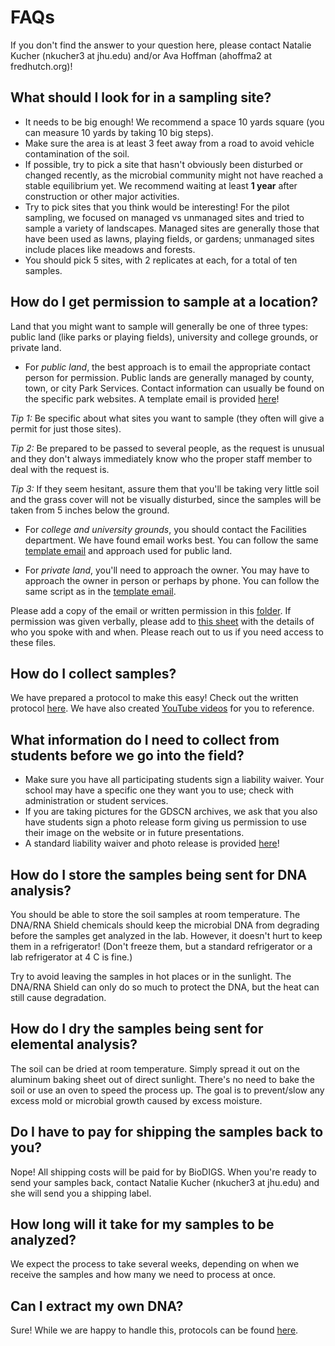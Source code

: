 # FAQs

If you don't find the answer to your question here, please contact Natalie Kucher (nkucher3 at jhu.edu) and/or Ava Hoffman (ahoffma2 at fredhutch.org)!

## What should I look for in a sampling site?
* It needs to be big enough! We recommend a space 10 yards square (you can measure 10 yards by taking 10 big steps).
* Make sure the area is at least 3 feet away from a road to avoid vehicle contamination of the soil.
* If possible, try to pick a site that hasn't obviously been disturbed or changed recently, as the microbial community might not have reached a stable equilibrium yet. We recommend waiting at least **1 year** after construction or other major activities.
* Try to pick sites that you think would be interesting! For the pilot sampling, we focused on managed vs unmanaged sites and tried to sample a variety of landscapes. Managed sites are generally those that have been used as lawns, playing fields, or gardens; unmanaged sites include places like meadows and forests.
* You should pick 5 sites, with 2 replicates at each, for a total of ten samples.


## How do I get permission to sample at a location?
Land that you might want to sample will generally be one of three types: public land (like parks or playing fields), university and college grounds, or private land.
* For _public land_, the best approach is to email the appropriate contact person for permission. Public lands are generally managed by county, town, or city Park Services. Contact information can usually be found on the specific park websites. A template email is provided [here](https://docs.google.com/document/d/1C6bPBZFO2DhANMJHlNXqAMSAMBqpYjXlHl9JMxNAx6k/edit)!

_Tip 1:_ Be specific about what sites you want to sample (they often will give a permit for just those sites).

_Tip 2:_ Be prepared to be passed to several people, as the request is unusual and they don't always immediately know who the proper staff member to deal with the request is.

_Tip 3:_ If they seem hesitant, assure them that you'll be taking very little soil and the grass cover will not be visually disturbed, since the samples will be taken from 5 inches below the ground.

* For _college and university grounds_, you should contact the Facilities department. We have found email works best. You can follow the same [template email](https://docs.google.com/document/d/1C6bPBZFO2DhANMJHlNXqAMSAMBqpYjXlHl9JMxNAx6k/edit) and approach used for public land.

* For _private land_, you'll need to approach the owner. You may have to approach the owner in person or perhaps by phone. You can follow the same script as in the [template email](https://docs.google.com/document/d/1C6bPBZFO2DhANMJHlNXqAMSAMBqpYjXlHl9JMxNAx6k/edit).

Please add a copy of the email or written permission in this [folder](https://drive.google.com/drive/folders/1g6zM45aHqtesIy3xc2QoZr_HPXa_NeKD?usp=share_link). If permission was given verbally, please add to [this sheet](https://docs.google.com/spreadsheets/d/1QAGvneJ8bbR3AHK6YUkv3xT3p3NeJ82K_5k3y7jswJI/edit?usp=sharing) with the details of who you spoke with and when. Please reach out to us if you need access to these files.


## How do I collect samples?
We have prepared a protocol to make this easy! Check out the written protocol [here](https://docs.google.com/document/d/1oyFaknksSQEpwN7yGEBuGZaDGN96rKGOaovGsbhlGic/edit#heading=h.rlfcx57l2u2o). We have also created [YouTube videos](https://www.youtube.com/playlist?list=PLzgm426KgvrhheloBdlSWshM9v2VvJEcX) for you to reference.


## What information do I need to collect from students before we go into the field?
* Make sure you have all participating students sign a liability waiver. Your school may have a specific one they want you to use; check with administration or student services. 
* If you are taking pictures for the GDSCN archives, we ask that you also have students sign a photo release form giving us permission to use their image on the website or in future presentations.
* A standard liability waiver and photo release is provided [here](https://docs.google.com/document/d/1QattQqL5CadjMrIrRRz32zNZYbeT5p1sVr2l7RFQl9Y/edit)!


## How do I store the samples being sent for DNA analysis?
You should be able to store the soil samples at room temperature. The DNA/RNA Shield chemicals should keep the microbial DNA from degrading before the samples get analyzed in the lab. However, it doesn't hurt to keep them in a refrigerator! (Don't freeze them, but a standard refrigerator or a lab refrigerator at 4 C is fine.) 

Try to avoid leaving the samples in hot places or in the sunlight. The DNA/RNA Shield can only do so much to protect the DNA, but the heat can still cause degradation.


## How do I dry the samples being sent for elemental analysis?
The soil can be dried at room temperature. Simply spread it out on the aluminum baking sheet out of direct sunlight. There's no need to bake the soil or use an oven to speed the process up. The goal is to prevent/slow any excess mold or microbial growth caused by excess moisture.


## Do I have to pay for shipping the samples back to you?
Nope! All shipping costs will be paid for by BioDIGS. When you're ready to send your samples back, contact Natalie Kucher (nkucher3 at jhu.edu) and she will send you a shipping label.


## How long will it take for my samples to be analyzed?
We expect the process to take several weeks, depending on when we receive the samples and how many we need to process at once.

## Can I extract my own DNA?
Sure! While we are happy to handle this, protocols can be found [here](https://docs.google.com/document/d/1FZ0bXw_JB1KAyyB8BimiZInPEMFFqO1p4NcOhdJyekI/edit?usp=sharing).
